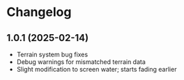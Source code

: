 # Changelog

## 1.0.1 (2025-02-14)
- Terrain system bug fixes
- Debug warnings for mismatched terrain data
- Slight modification to screen water; starts fading earlier